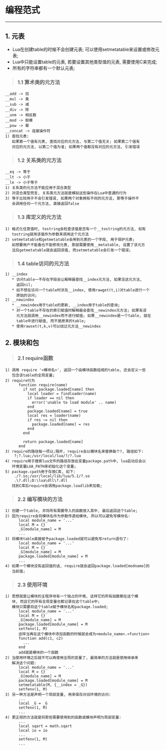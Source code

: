 # **编程范式**
***



## **1. 元表**
  * Lua在创建table的时候不会创建元表; 可以使用setmetatable来设置或修改元表;
  * Lua中只能设置table的元表, 若要设置其他类型值的元表, 需要使用C来完成;
  * 所有的字符串都有一个默认元表;


> ### **1.1 算术类的元方法**
    __add -> 加
    __mul -> 乘
    __sub -> 减
    __div -> 除
    __unm -> 相反数
    __mod -> 取模
    __pow -> 幂
    __concat -> 连接操作符
    1) 查找元表:
       如果第一个值有元表, 查找对应的元方法, 与第二个值无关; 如果第二个值有
       对应的元方法, 以第二个值为准; 如果两个值都没有对应的元方法, 引发错误
> ### **1.2 关系类的元方法**
    __eq -> 等于
    __lt -> 小于
    __le -> 小于等于
    1) 关系类的元方法不能应用于混合类型
    2) 对混合类型而言, 关系类元方法就是模拟这些操作在Lua中普通的行为
    3) 等于比较用于不会引发错误, 如果两个对象拥有不同的元方法, 那等于操作不
       会调用任何一个元方法, 直接返回false
> ### **1.3 库定义的元方法**
    1) 格式化任意值时, tostring会检查该值是否有一个__tostring的元方法, 如有
       tostring就用该值作为参数来调用这个元方法
    2) setmetatable和getmetatable会用到元表的一个字段, 用于保护元表; 
       如想要用户不能看也不能修改元表, 那就需要使用__metatable, 设置了该元方
       法后getmetatable就会返回该值, 而setmetatable会引发一个错误;
> ### **1.4 table访问的元方法**
    1) __index
       * 访问table一不存在字段会让解释器查找__index元方法, 如果没这元方法, 
         返回nil;
       * 如不想在访问一个table时涉及__index, 使用rawget(t,i)对table进行一个
         原始的访问;
    2) __newindex
       * __newindex用于table的更新, __index用于table的查询;
       * 对一个table不存在的索引赋值时解释器会查找__newindex元方法; 如果有该
         元方法就调用__newindex而不进行赋值; 如果__newindex是一个table, 就在
         table中进行赋值, 而不是原来的table;
       * 使用rawset(t,k,v)可以绕过元方法__newindex




## **2. 模块和包**
> ### **2.1 require函数**
    1) 调用 require '<模块名>', 返回一个由模块函数组成的table, 还会定义一些
       包含该table的全局变量;
    2) require行为
          function require(name)
            if not package.loaded[name] then
              local loader = findloader(name)
              if loader == nil then
                error('unable to load module' .. name)
              end
              package.loaded[name] = true
              local res = loader(name)
              if res ~= nil then
                package.loaded[name] = res
              end
            end

            return package.loaded[name]
          end
    3) require的路径每一项以;隔开, require会以模块名来替换每个?, 路径如下:
        ?;?.lua;/usr/local/lua/?/?.lua 
    4) require用于搜索lua文件的路径存放在变量package.path中, lua启动后会以
       环境变量LUA_PATH来初始化这个变量;
    5) package.cpath用于存放C库, 如下:
        ./?.so;/usr/local/lib/lua/5.1/?.so 
        .\?.dll;D:\lua\dll\?.dll
       找到C库后require会调用package.loadlib来加载;
> ### **2.2 编写模块的方法**
    1) 创建一个table, 并将所有需要导入的函数放入其中, 最后返回这个table;
    2) 因为require会将模块名作为参数传递给模块, 所以可以避免写模块名:
          local module_name = '...'
          local M = {}
          _G[module_name] = M
          ...
    3) 将模块table直接赋予package.loaded就可以避免写return语句了:
          local module_name = '...'
          local M = {}
          _G[module_name] = M
          package.loaded[module_name] = M
          ...
    4) 如果一个模块没有返回值的话, require就会返回package.loaded[modname]的
       当前值;
> ### **2.3 使用环境**
    1) 思想就是让模块的主程序块有一个独占的环境, 这样它的所有函数都在这个模
       块, 而且它的所有全局变量也都记录在这个table中;
       模块只需要将这个table赋予模块名和package.loaded;
          local module_name = '...'
          local M = {}
          _G[module_name] = M
          package.loaded[module_name] = M
          setfenv(1, M)
          这样当再在这个模块中添加函数的时候就会成为<module_name>.<function>
          function add(c1, c2)
            ...
          end
          add就是模块的一个函数
    2) 当使用环境之后就不可以再使用全局的变量了, 最简单的方法就是使用继承来
       解决这个问题:
          local module_name = '...'
          local M = {}
          _G[module_name] = M
          package.loaded[module_name] = M
          setmetatable(M, {__index = _G})
          setfenv(1, M)
    3) 另一种方法是声明一个局部变量, 用来保存对旧环境的访问:
          ...
          local _G = _G
          setfenv(1, M)
          ...
    4) 更正规的方法就是将那些需要使用到的函数或模块声明为局部变量:
          ...
          local sqart = math.sqart
          local io = io
          ...
          setfenv(1, M)
          ...

